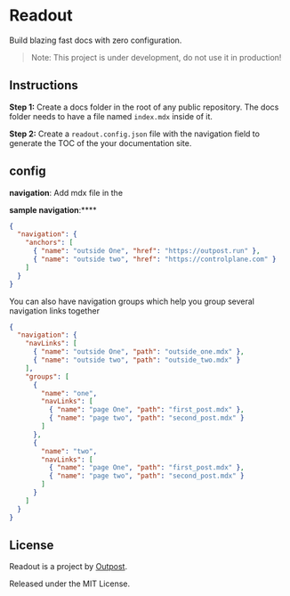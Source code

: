 # Readout

Build blazing fast docs with zero configuration.

> Note: This project is under development, do not use it in production!

## Instructions

**Step 1:** Create a docs folder in the root of any public repository. The docs folder needs to have a file named `index.mdx` inside of it.

**Step 2:** Create a `readout.config.json` file with the navigation field to generate the
TOC of the your documentation site.

## config

**navigation**:
Add mdx file in the

**sample navigation**:\*\*\*\*

```json
{
  "navigation": {
    "anchors": [
      { "name": "outside One", "href": "https://outpost.run" },
      { "name": "outside two", "href": "https://controlplane.com" }
    ]
  }
}
```

You can also have navigation groups which help you group several navigation links together

```json
{
  "navigation": {
    "navLinks": [
      { "name": "outside One", "path": "outside_one.mdx" },
      { "name": "outside two", "path": "outside_two.mdx" }
    ],
    "groups": [
      {
        "name": "one",
        "navLinks": [
          { "name": "page One", "path": "first_post.mdx" },
          { "name": "page two", "path": "second_post.mdx" }
        ]
      },
      {
        "name": "two",
        "navLinks": [
          { "name": "page One", "path": "first_post.mdx" },
          { "name": "page two", "path": "second_post.mdx" }
        ]
      }
    ]
  }
}
```

## License

Readout is a project by [Outpost](https://outpost.run).

Released under the MIT License.